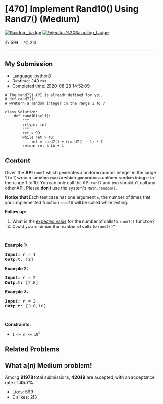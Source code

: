 # [470] Implement Rand10() Using Rand7() (Medium)

[![Random_badge](https://img.shields.io/badge/topic-Random-green.svg)](https://leetcode.com/problems/implement-rand10-using-rand7/)  [![Rejection%20Sampling_badge](https://img.shields.io/badge/topic-Rejection%20Sampling-green.svg)](https://leetcode.com/problems/implement-rand10-using-rand7/) 

:+1: 599 &nbsp; &nbsp; :thumbsdown: 213

---

## My Submission

- Language: python3
- Runtime: 348 ms
- Completed time: 2020-08-28 14:52:09

```python3
# The rand7() API is already defined for you.
# def rand7():
# @return a random integer in the range 1 to 7

class Solution:
    def rand10(self):
        """
        :rtype: int
        """
        ret = 99
        while ret > 40:
            ret = rand7() + (rand7() - 1) * 7
        return ret % 10 + 1
```

## Content
<p>Given the <strong>API</strong>&nbsp;<code>rand7</code> which generates a uniform random integer in the range 1 to 7, write a function <code>rand10</code>&nbsp;which generates a uniform random integer in the range 1 to 10. You can only call the API <code>rand7</code>&nbsp;and you shouldn&#39;t call any other API. Please&nbsp;<strong>don&#39;t</strong> use the system&#39;s <code>Math.random()</code>.</p>

<div>
<p><strong>Notice that </strong>Each test case has one argument&nbsp;<code>n</code>, the number of times that your implemented function&nbsp;<code>rand10</code> will be called while testing.&nbsp;</p>

<p><strong>Follow up:</strong></p>

<ol>
	<li>What is the <a href="https://en.wikipedia.org/wiki/Expected_value" target="_blank">expected value</a>&nbsp;for the number of calls to&nbsp;<code>rand7()</code>&nbsp;function?</li>
	<li>Could you minimize the number of calls to <code>rand7()</code>?</li>
</ol>
</div>

<p>&nbsp;</p>
<p><strong>Example 1:</strong></p>
<pre><strong>Input:</strong> n = 1
<strong>Output:</strong> [2]
</pre><p><strong>Example 2:</strong></p>
<pre><strong>Input:</strong> n = 2
<strong>Output:</strong> [2,8]
</pre><p><strong>Example 3:</strong></p>
<pre><strong>Input:</strong> n = 3
<strong>Output:</strong> [3,8,10]
</pre>
<p>&nbsp;</p>
<p><strong>Constraints:</strong></p>

<ul>
	<li><code>1 &lt;= n &lt;= 10<sup>5</sup></code></li>
</ul>


## Related Problems


## What a(n) Medium problem!
Among **91978** total submissions, **42049** are accepted, with an acceptance rate of **45.7%**. <br>

- Likes: 599
- Dislikes: 213

